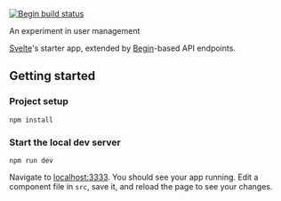 [![Begin build status](https://buildstatus.begin.app/rain-xp6/status.svg)](https://begin.com)

An experiment in user management

[Svelte](https://svelte.dev)'s starter app, extended by [Begin](https://begin.com)-based API endpoints.

## Getting started

### Project setup

```
npm install
```

### Start the local dev server

```
npm run dev
```

Navigate to [localhost:3333](http://localhost:3333). You should see your app running. Edit a component file in `src`, save it, and reload the page to see your changes.
